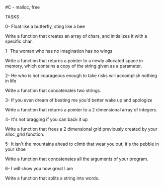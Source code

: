 #C - malloc, free


TASKS

0- Float like a butterfly, sting like a bee

Write a function that creates an array of chars, and initializes it with a specific char.


1- The woman who has no imagination has no wings

Write a function that returns a pointer to a newly allocated space in memory, which contains a copy of the string given as a parameter.


2- He who is not courageous enough to take risks will accomplish nothing in life

Write a function that concatenates two strings.


3- If you even dream of beating me you'd better wake up and apologize

Write a function that returns a pointer to a 2 dimensional array of integers.


4- It's not bragging if you can back it up

Write a function that frees a 2 dimensional grid previously created by your alloc_grid function.


5- It isn't the mountains ahead to climb that wear you out; it's the pebble in your shoe

Write a function that concatenates all the arguments of your program.


6- I will show you how great I am

Write a function that splits a string into words.
